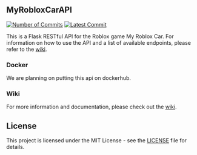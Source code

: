 ## MyRobloxCarAPI

 [![Number of Commits](https://badgen.net/github/commits/supopur/MyRobloxCarAPI)](https://github.com/supopur/MyRobloxCarAPI/commits/master) [![Latest Commit](https://badgen.net/github/last-commit/supopur/MyRobloxCarAPI)](https://github.com/supopur/MyRobloxCarAPI/commits/master)

This is a Flask RESTful API for the Roblox game My Roblox Car. For information on how to use the API and a list of available endpoints, please refer to the [wiki](https://github.com/supopur/MyRobloxCarAPI/wiki).

### Docker

We are planning on putting this api on dockerhub.

### Wiki

For more information and documentation, please check out the [wiki](https://github.com/supopur/MyRobloxCarAPI/wiki).

## License

This project is licensed under the MIT License - see the [LICENSE](LICENSE) file for details.
